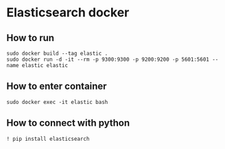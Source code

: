 # Elasticsearch docker 

## How to run
```
sudo docker build --tag elastic .
sudo docker run -d -it --rm -p 9300:9300 -p 9200:9200 -p 5601:5601 --name elastic elastic 
```

## How to enter container
```
sudo docker exec -it elastic bash
```

## How to connect with python
```
! pip install elasticsearch


```
